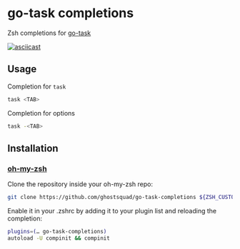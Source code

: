 # go-task completions

Zsh completions for [go-task](https://github.com/go-task/task)

[![asciicast](https://asciinema.org/a/MZn6pzx7DUTMt1y3pCnEtNi1W.png)](https://asciinema.org/a/MZn6pzx7DUTMt1y3pCnEtNi1W)

## Usage

Completion for `task`

```bash
task <TAB>
```

Completion for options


```bash
task -<TAB>
```

## Installation

### [oh-my-zsh](http://github.com/robbyrussell/oh-my-zsh)

Clone the repository inside your oh-my-zsh repo:
```bash
git clone https://github.com/ghostsquad/go-task-completions ${ZSH_CUSTOM:=~/.oh-my-zsh/custom}/plugins/go-task-completions
```

Enable it in your .zshrc by adding it to your plugin list and reloading the completion:
```bash
plugins=(… go-task-completions)
autoload -U compinit && compinit
```
